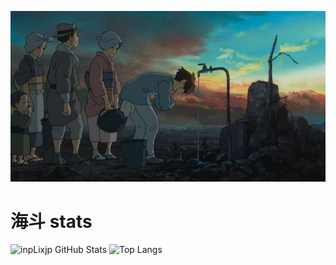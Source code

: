 ![banner](banner.jpeg)
# 海斗 stats

![inpLixjp GitHub Stats](https://github-readme-stats.vercel.app/api?username=inpLixjp&show_icons=true&theme=radical)
![Top Langs](https://github-readme-stats.vercel.app/api/top-langs/?username=inpLixjp&theme=radical&layout=compact)

